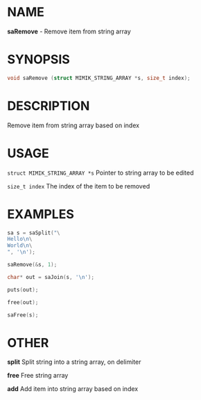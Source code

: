 # NAME

**saRemove** - Remove item from string array

# SYNOPSIS

```C
void saRemove (struct MIMIK_STRING_ARRAY *s, size_t index);
```

# DESCRIPTION

Remove item from string array based on index

# USAGE

`struct MIMIK_STRING_ARRAY *s` Pointer to string array to be edited

`size_t index` The index of the item to be removed

# EXAMPLES

```C
sa s = saSplit("\
Hello\n\
World\n\
", '\n');

saRemove(&s, 1);

char* out = saJoin(s, '\n');

puts(out);

free(out);

saFree(s);
```

# OTHER

**split** Split string into a string array, on delimiter

**free** Free string array

**add** Add item into string array based on index
